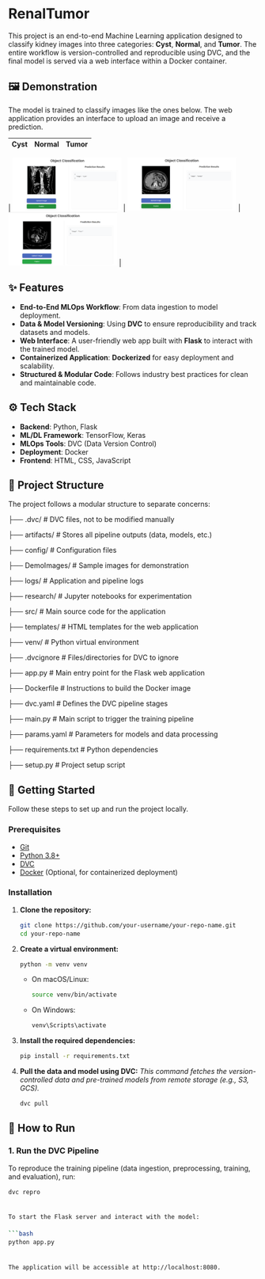 # RenalTumor


This project is an end-to-end Machine Learning application designed to classify kidney images into three categories: **Cyst**, **Normal**, and **Tumor**. The entire workflow is version-controlled and reproducible using DVC, and the final model is served via a web interface within a Docker container.

## 🖼️ Demonstration

The model is trained to classify images like the ones below. The web application provides an interface to upload an image and receive a prediction.


| Cyst | Normal | Tumor |
|:----:|:------:|:-----:|

| <img src="DemoImages/Cyst.png" alt="Cyst Example" width="220"> | <img src="DemoImages/Normal.png" alt="Normal Example" width="220"> | <img src="DemoImages/Tumor.png" alt="Tumor Example" width="220"> |



## ✨ Features

- **End-to-End MLOps Workflow**: From data ingestion to model deployment.
- **Data & Model Versioning**: Using **DVC** to ensure reproducibility and track datasets and models.
- **Web Interface**: A user-friendly web app built with **Flask** to interact with the trained model.
- **Containerized Application**: **Dockerized** for easy deployment and scalability.
- **Structured & Modular Code**: Follows industry best practices for clean and maintainable code.




## ⚙️ Tech Stack

- **Backend**: Python, Flask
- **ML/DL Framework**: TensorFlow, Keras
- **MLOps Tools**: DVC (Data Version Control)
- **Deployment**: Docker
- **Frontend**: HTML, CSS, JavaScript



## 📁 Project Structure

The project follows a modular structure to separate concerns:

├── .dvc/ # DVC files, not to be modified manually

├── artifacts/ # Stores all pipeline outputs (data, models, etc.)

├── config/ # Configuration files

├── DemoImages/ # Sample images for demonstration

├── logs/ # Application and pipeline logs

├── research/ # Jupyter notebooks for experimentation

├── src/ # Main source code for the application

├── templates/ # HTML templates for the web application

├── venv/ # Python virtual environment

├── .dvcignore # Files/directories for DVC to ignore

├── app.py # Main entry point for the Flask web application

├── Dockerfile # Instructions to build the Docker image

├── dvc.yaml # Defines the DVC pipeline stages

├── main.py # Main script to trigger the training pipeline

├── params.yaml # Parameters for models and data processing

├── requirements.txt # Python dependencies

├── setup.py # Project setup script



## 🚀 Getting Started

Follow these steps to set up and run the project locally.

### Prerequisites

- [Git](https://git-scm.com/)
- [Python 3.8+](https://www.python.org/)
- [DVC](https://dvc.org/doc/install)
- [Docker](https://www.docker.com/get-started) (Optional, for containerized deployment)

### Installation

1.  **Clone the repository:**
    ```bash
    git clone https://github.com/your-username/your-repo-name.git
    cd your-repo-name
    ```

2.  **Create a virtual environment:**
    ```bash
    python -m venv venv
    ```
    - On macOS/Linux:
      ```bash
      source venv/bin/activate
      ```
    - On Windows:
      ```bash
      venv\Scripts\activate
      ```

3.  **Install the required dependencies:**
    ```bash
    pip install -r requirements.txt
    ```

4.  **Pull the data and model using DVC:**
    *This command fetches the version-controlled data and pre-trained models from remote storage (e.g., S3, GCS).*
    ```bash
    dvc pull
    ```

## 🔧 How to Run

### 1. Run the DVC Pipeline

To reproduce the training pipeline (data ingestion, preprocessing, training, and evaluation), run:
```bash
dvc repro


To start the Flask server and interact with the model:

```bash
python app.py


The application will be accessible at http://localhost:8080.




